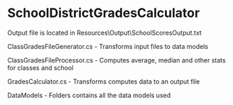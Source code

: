 # SchoolDistrictGradesCalculator

Output file is located in Resources\Output\SchoolScoresOutput.txt


ClassGradesFileGenerator.cs - Transforms input files to data models

ClassGradesFileProcessor.cs - Computes average, median and other stats for classes and school

GradesCalculator.cs - Transforms computes data to an output file

DataModels - Folders contains all the data models used
